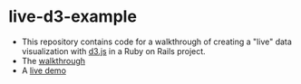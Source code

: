 # live-d3-example

- This repository contains code for a walkthrough of creating a "live" data visualization with [d3.js](http://www.d3js.org) in a Ruby on Rails project. 
- The [walkthrough](http://gregorypark.org/live-d3-rails-plot)
- A [live demo](http://redvsblue.herokuapp.com)